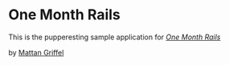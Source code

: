 # One Month Rails

This is the pupperesting sample application for
[*One Month Rails*](http://onemonthrails.com)

by [Mattan Griffel](http://mattangriffel.com)